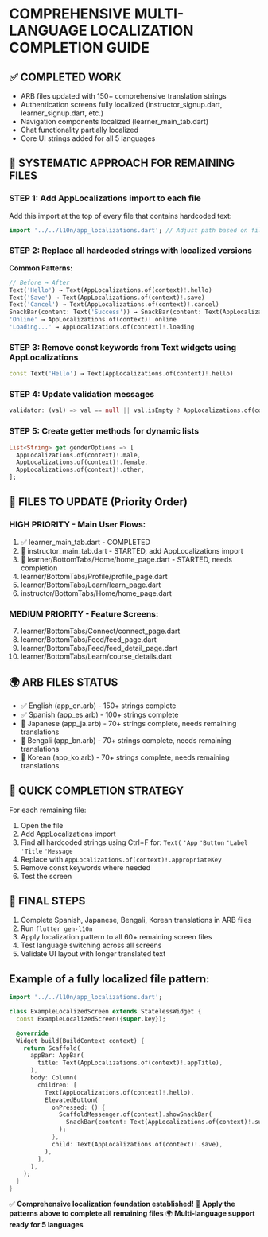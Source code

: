 # COMPREHENSIVE MULTI-LANGUAGE LOCALIZATION COMPLETION GUIDE

## ✅ COMPLETED WORK

- ARB files updated with 150+ comprehensive translation strings
- Authentication screens fully localized (instructor_signup.dart, learner_signup.dart, etc.)
- Navigation components localized (learner_main_tab.dart)
- Chat functionality partially localized
- Core UI strings added for all 5 languages

## 🔄 SYSTEMATIC APPROACH FOR REMAINING FILES

### STEP 1: Add AppLocalizations import to each file

Add this import at the top of every file that contains hardcoded text:

```dart
import '../../l10n/app_localizations.dart'; // Adjust path based on file location
```

### STEP 2: Replace all hardcoded strings with localized versions

**Common Patterns:**

```dart
// Before → After
Text('Hello') → Text(AppLocalizations.of(context)!.hello)
Text('Save') → Text(AppLocalizations.of(context)!.save)
Text('Cancel') → Text(AppLocalizations.of(context)!.cancel)
SnackBar(content: Text('Success')) → SnackBar(content: Text(AppLocalizations.of(context)!.success))
'Online' → AppLocalizations.of(context)!.online
'Loading...' → AppLocalizations.of(context)!.loading
```

### STEP 3: Remove const keywords from Text widgets using AppLocalizations

```dart
const Text('Hello') → Text(AppLocalizations.of(context)!.hello)
```

### STEP 4: Update validation messages

```dart
validator: (val) => val == null || val.isEmpty ? AppLocalizations.of(context)!.required : null
```

### STEP 5: Create getter methods for dynamic lists

```dart
List<String> get genderOptions => [
  AppLocalizations.of(context)!.male,
  AppLocalizations.of(context)!.female,
  AppLocalizations.of(context)!.other,
];
```

## 📁 FILES TO UPDATE (Priority Order)

### HIGH PRIORITY - Main User Flows:

1. ✅ learner_main_tab.dart - COMPLETED
2. 🔄 instructor_main_tab.dart - STARTED, add AppLocalizations import
3. 🔄 learner/BottomTabs/Home/home_page.dart - STARTED, needs completion
4. learner/BottomTabs/Profile/profile_page.dart
5. learner/BottomTabs/Learn/learn_page.dart
6. instructor/BottomTabs/Home/home_page.dart

### MEDIUM PRIORITY - Feature Screens:

7. learner/BottomTabs/Connect/connect_page.dart
8. learner/BottomTabs/Feed/feed_page.dart
9. learner/BottomTabs/Feed/feed_detail_page.dart
10. learner/BottomTabs/Learn/course_details.dart

## 🌍 ARB FILES STATUS

- ✅ English (app_en.arb) - 150+ strings complete
- ✅ Spanish (app_es.arb) - 100+ strings complete
- 🔄 Japanese (app_ja.arb) - 70+ strings complete, needs remaining translations
- 🔄 Bengali (app_bn.arb) - 70+ strings complete, needs remaining translations
- 🔄 Korean (app_ko.arb) - 70+ strings complete, needs remaining translations

## 🎯 QUICK COMPLETION STRATEGY

For each remaining file:

1. Open the file
2. Add AppLocalizations import
3. Find all hardcoded strings using Ctrl+F for: `Text(` `'App` `'Button` `'Label` `'Title` `'Message`
4. Replace with `AppLocalizations.of(context)!.appropriateKey`
5. Remove const keywords where needed
6. Test the screen

## 🚀 FINAL STEPS

1. Complete Spanish, Japanese, Bengali, Korean translations in ARB files
2. Run `flutter gen-l10n`
3. Apply localization pattern to all 60+ remaining screen files
4. Test language switching across all screens
5. Validate UI layout with longer translated text

## Example of a fully localized file pattern:

```dart
import '../../l10n/app_localizations.dart';

class ExampleLocalizedScreen extends StatelessWidget {
  const ExampleLocalizedScreen({super.key});

  @override
  Widget build(BuildContext context) {
    return Scaffold(
      appBar: AppBar(
        title: Text(AppLocalizations.of(context)!.appTitle),
      ),
      body: Column(
        children: [
          Text(AppLocalizations.of(context)!.hello),
          ElevatedButton(
            onPressed: () {
              ScaffoldMessenger.of(context).showSnackBar(
                SnackBar(content: Text(AppLocalizations.of(context)!.success)),
              );
            },
            child: Text(AppLocalizations.of(context)!.save),
          ),
        ],
      ),
    );
  }
}
```

✅ **Comprehensive localization foundation established!**
🔄 **Apply the patterns above to complete all remaining files**
🌍 **Multi-language support ready for 5 languages**
